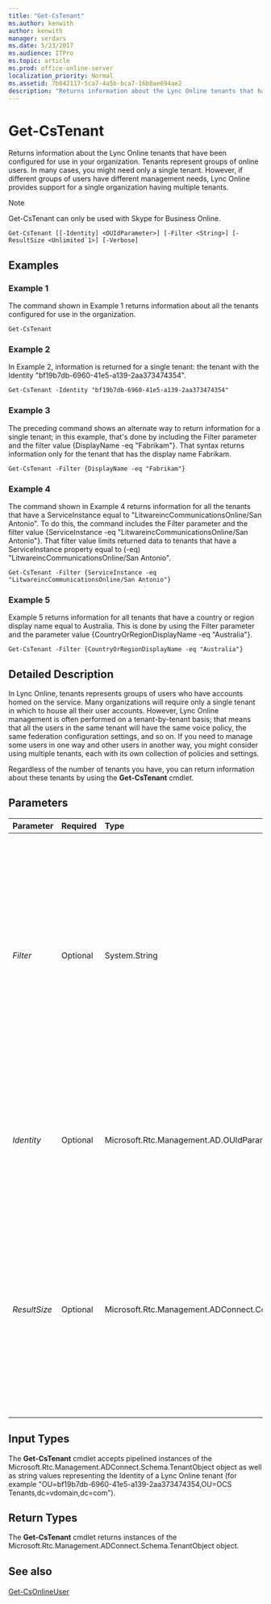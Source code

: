 ```yaml
---
title: "Get-CsTenant"
ms.author: kenwith
author: kenwith
manager: serdars
ms.date: 5/23/2017
ms.audience: ITPro
ms.topic: article
ms.prod: office-online-server
localization_priority: Normal
ms.assetid: 7b642117-5ca7-4a5b-bca7-16b0ae694ae2
description: "Returns information about the Lync Online tenants that have been configured for use in your organization. Tenants represent groups of online users. In many cases, you might need only a single tenant. However, if different groups of users have different management needs, Lync Online provides support for a single organization having multiple tenants."
---
```


# Get-CsTenant
 
Returns information about the Lync Online tenants that have been configured for use in your organization. Tenants represent groups of online users. In many cases, you might need only a single tenant. However, if different groups of users have different management needs, Lync Online provides support for a single organization having multiple tenants.
  
> [!NOTE]
> Get-CsTenant can only be used with Skype for Business Online. 
  
```
Get-CsTenant [[-Identity] <OUIdParameter>] [-Filter <String>] [-ResultSize <Unlimited`1>] [-Verbose]
```

## Examples
<a name="Examples"> </a>

### Example 1

The command shown in Example 1 returns information about all the tenants configured for use in the organization.
  
```
Get-CsTenant
```

### Example 2

In Example 2, information is returned for a single tenant: the tenant with the Identity "bf19b7db-6960-41e5-a139-2aa373474354".
  
```
Get-CsTenant -Identity "bf19b7db-6960-41e5-a139-2aa373474354"
```

### Example 3

The preceding command shows an alternate way to return information for a single tenant; in this example, that's done by including the Filter parameter and the filter value {DisplayName -eq "Fabrikam"}. That syntax returns information only for the tenant that has the display name Fabrikam.
  
```
Get-CsTenant -Filter {DisplayName -eq "Fabrikam"}
```

### Example 4

The command shown in Example 4 returns information for all the tenants that have a ServiceInstance equal to "LitwareincCommunicationsOnline/San Antonio". To do this, the command includes the Filter parameter and the filter value {ServiceInstance -eq "LitwareincCommunicationsOnline/San Antonio"}. That filter value limits returned data to tenants that have a ServiceInstance property equal to (-eq) "LitwareincCommunicationsOnline/San Antonio".
  
```
Get-CsTenant -Filter {ServiceInstance -eq "LitwareincCommunicationsOnline/San Antonio"}
```

### Example 5

Example 5 returns information for all tenants that have a country or region display name equal to Australia. This is done by using the Filter parameter and the parameter value {CountryOrRegionDisplayName -eq "Australia"}.
  
```
Get-CsTenant -Filter {CountryOrRegionDisplayName -eq "Australia"}
```

## Detailed Description
<a name="DetailedDescription"> </a>

In Lync Online, tenants represents groups of users who have accounts homed on the service. Many organizations will require only a single tenant in which to house all their user accounts. However, Lync Online management is often performed on a tenant-by-tenant basis; that means that all the users in the same tenant will have the same voice policy, the same federation configuration settings, and so on. If you need to manage some users in one way and other users in another way, you might consider using multiple tenants, each with its own collection of policies and settings.
  
Regardless of the number of tenants you have, you can return information about these tenants by using the **Get-CsTenant** cmdlet.
  
## Parameters
<a name="DetailedDescription"> </a>

|**Parameter**|**Required**|**Type**|**Description**|
|:-----|:-----|:-----|:-----|
| _Filter_ <br/> |Optional  <br/> |System.String  <br/> |Enables you to return data by using Active Directory attributes and without having to specify the full Active Directory distinguished name. For example, to retrieve a tenant by using the tenant display name, use syntax similar to this:  <br/> Get-CsTenant -Filter {DisplayName -eq "FabrikamTenant"}  <br/> To return all tenants that use a Fabrikam domain use this syntax:  <br/> Get-CsTenant -Filter {Domains -like "\*fabrikam\*"}  <br/> The Filter parameter uses the same Windows PowerShell filtering syntax is used by the Where-Object cmdlet.  <br/> You cannot use both the Identity parameter and the Filter parameter in the same command.  <br/> |
| _Identity_ <br/> |Optional  <br/> |Microsoft.Rtc.Management.AD.OUIdParameter  <br/> |Active Directory distinguished name of the tenant. For example:  <br/> -Identity "OU=bf19b7db-6960-41e5-a139-2aa373474354,OU=OCS Tenants,dc=litwareinc,dc=com"  <br/> If you do not include either the Identity or the Filter parameter then the **Get-CsTenant** cmdlet will return information about all your tenants. <br/> |
| _ResultSize_ <br/> |Optional  <br/> |Microsoft.Rtc.Management.ADConnect.Core.Unlimited`1  <br/> |Enables you to limit the number of records returned by the cmdlet. For example, to return seven tenants (regardless of the number of tenants that are in your forest) include the ResultSize parameter and set the parameter value to 7. Note that there is no way to guarantee which 7 users will be returned.  <br/> The result size can be set to any whole number between 0 and 2147483647, inclusive. If set to 0 the command will run, but no data will be returned. If you set the tenants to 7 but you have only three contacts in your forest, the command will return those three tenants and then complete without error.  <br/> |
   
## Input Types
<a name="InputTypes"> </a>

The **Get-CsTenant** cmdlet accepts pipelined instances of the Microsoft.Rtc.Management.ADConnect.Schema.TenantObject object as well as string values representing the Identity of a Lync Online tenant (for example "OU=bf19b7db-6960-41e5-a139-2aa373474354,OU=OCS Tenants,dc=vdomain,dc=com").
  
## Return Types
<a name="ReturnTypes"> </a>

The **Get-CsTenant** cmdlet returns instances of the Microsoft.Rtc.Management.ADConnect.Schema.TenantObject object.
  
## See also
<a name="ReturnTypes"> </a>

#### 

[Get-CsOnlineUser](get-csonlineuser.md)

